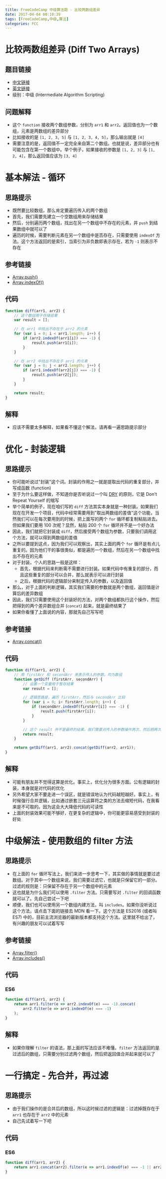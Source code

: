 ```yaml
---
title: FreeCodeCamp 中级算法题 - 比较两数组差异
date: 2017-04-04 00:10:39
tags: [FreeCodeCamp,中级,算法]
categories: FCC
---
```

# 比较两数组差异 (Diff Two Arrays)
## 题目链接
- [中文链接](https://www.freecodecamp.cn/challenges/diff-two-arrays)
- [英文链接](https://www.freecodecamp.com/challenges/diff-two-arrays)
- 级别：中级 (Intermediate Algorithm Scripting)

## 问题解释
- 这个 `function` 接收两个数组参数，分别为 `arr1` 和 `arr2`。返回值也为一个数组，元素是两数组的差异部分
- 比如接收的是 `[1, 2, 3, 5]` 与 `[1, 2, 3, 4, 5]`，那么输出就是 `[4]`
- 需要注意的是，返回值不一定完全来自第二个数组。也就是说，差异部分也有可能包含在第一个数组中。举个例子，如果接收的参数是 `[1, 2, 3]` 与 `[1, 2, 4]`，那么返回值应该为 `[3, 4]`

<!-- more -->

# 基本解法 - 循环
## 思路提示
- 既然要比较数组，那么肯定要遍历传入的两个数组
- 首先，我们需要先建立一个空数组用来存储结果
- 然后，分别遍历两个数组，找出在另一个数组中不存在的元素，并 `push` 到结果数组中就可以了
- 遍历的时候，需要判断元素在另一个数组中是否存在，只需要使用 `indexOf` 方法。这个方法返回的是索引，当索引为非负数即表示存在，若为 `-1` 则表示不存在

## 参考链接
- [Array.push()](https://developer.mozilla.org/zh-CN/docs/Web/JavaScript/Reference/Global_Objects/Array/push)
- [Array.indexOf()](https://developer.mozilla.org/zh-CN/docs/Web/JavaScript/Reference/Global_Objects/Array/indexOf)

## 代码
```js
function diff(arr1, arr2) {
    // 这个数组用于存储结果
    var result = [];

    // 在 arr1 中找出不存在于 arr2 的元素
    for (var i = 0; i < arr1.length; i++) {
        if (arr2.indexOf(arr1[i]) === -1) {
            result.push(arr1[i]);
        }
    }

    // 在 arr2 中找出不存在于 arr1 的元素
    for (var j = 0; j < arr2.length; j++) {
        if (arr1.indexOf(arr2[j]) === -1) {
            result.push(arr2[j]);
        }
    }

    return result;
}
```

## 解释
- 应该不需要太多解释，如果看不懂这个解法，请再看一遍思路提示部分

# 优化 - 封装逻辑
## 思路提示
- 你可能听说过"封装"这个词。封装的作用之一就是提取出代码的重复部分，并写成函数 (function)
- 至于为什么要这样做，不知道你是否听说过一个叫 [DRY](https://en.wikipedia.org/wiki/Don%27t_repeat_yourself) 的原则，它是 Don't Repeat Yourself 的缩写
- 举个简单的例子，现在咱们写的 `diff` 方法其实本身就是一种封装。如果我们现在在开发一个项目，代码中经常需要用到"取出两数组的差值"这个功能，当然我们可以在每次要用到的时候，把上面写的两个 `for` 循环都复制粘贴进去。但如果我们要用 100 次呢？显然，粘贴 200 个 `for` 循环并不是一个好办法
- 因此，我们就把它封装成 `diff`，然后接受两个数组为参数，只要我们调用这个方法，就可以得到两数组的差值
- 之所以要提到这点，因为我们可以观察出，其实上面的两个 `for` 循环是有点儿重复的。因为他们干的事很类似，都是遍历一个数组，然后在另一个数组中找出不存在的元素
- 对于封装，个人的思路一般是这样：
    - 首先，根据代码来判断需不需要进行封装。如果代码中有重复的部分，而且这些重复的部分可以合并，那么就表示可以进行封装
    - 之后，根据代码的逻辑部分来制定传入的参数，以及返回值
- 那么，对于上面的判断逻辑，其实我们需要的参数就是两个数组，返回值是计算后的差异数组
- 因此，我们只需要使用这个封装好的方法，对两个数组都执行这个操作，然后把得到的两个差异数组合并 (`concat`) 起来，就是最终结果了
- 如果你看懂了上面说的内容，那就先自己写写吧

## 参考链接
- [Array.concat()](https://developer.mozilla.org/zh-CN/docs/Web/JavaScript/Reference/Global_Objects/Array/concat)

## 代码
```js
function diff(arr1, arr2) {
    // 用 firstArr 和 secondArr 来表示传入的参数，均为数组
    function getDiff (firstArr, secondArr) {
        // 设置一个变量用于暂存结果
        var result = [];

        // 逻辑思路是，遍历 firstArr，然后与 secondArr 比较
        for (var i = 0; i< firstArr.length; i++) {
            if (secondArr.indexOf(firstArr[i]) === -1) {
                result.push(firstArr[i]);
            }
        }

        // 这个 result 并不是最终的结果。我们需要对传入的参数操作两次，然后把两次的结果合并起来
        return result;
    }

    return getDiff(arr1, arr2).concat(getDiff(arr2, arr1));
}
```

## 解释
- 可能有朋友并不觉得这算是优化。事实上，优化分为很多方面。公有逻辑的封装，本身就是对代码的优化
- 另外希望大家不要走进一个误区，就是错误地认为代码越短越好。事实上，有时候强行合并逻辑，比如通过嵌套三元运算符之类的方法去缩短代码，在我看来是不可取的。因为这会大大降低代码的可读性
- 上面的封装效果可能不够好，在更复杂的逻辑中，你可能更容易感受到封装的好处

# 中级解法 - 使用数组的 filter 方法
## 思路提示
- 在上面的 `for` 循环写法上，我们来进一步思考一下，其实做的事情就是要过滤数组。对于其中一个数组来说，我们需要过滤它，也就是只保留它的一部分。过滤的规则是：只保留不存在于另一个数组中的元素
- 这也就是为什么我们可以使用 `.filter` 方法。只需要写对 `.filter` 的回调函数就可以了。先自己尝试一下吧
- 顺便，我们也可以使用另一个数组内建方法，叫 `includes`。如果你没听说过这个方法，请点击下面的链接去 MDN 看一下。这个方法是 ES2016 (或者叫 ES7) 中的，目前主流浏览器的最新版本都支持这个方法。这里就不给出了，有兴趣的朋友可以试着写写

## 参考链接
- [Array.filter()](https://developer.mozilla.org/zh-CN/docs/Web/JavaScript/Reference/Global_Objects/Array/filter)
- [Array.includes()](https://developer.mozilla.org/zh-CN/docs/Web/JavaScript/Reference/Global_Objects/Array/includes)

## 代码
### ES6
```js
function diff(arr1, arr2) {
    return arr1.filter(e => arr2.indexOf(e) === -1).concat(
        arr2.filter(e => arr1.indexOf(e) === -1)
    );
}
```

## 解释
- 如果你理解 `filter` 的语法，那上面的写法应该不难懂。`filter` 方法返回的是过滤后的数组，只需要分别过滤两个数组，然后把返回值合并起来就可以了

# 一行搞定 - 先合并，再过滤
## 思路提示
- 由于我们操作的是合并后的数组，所以这时候过滤的逻辑是：过滤掉既存在于 `arr1` 也存在于 `arr2` 中的元素
- 自己先试着写一下吧

## 代码
### ES6
```js
function diff(arr1, arr2) {
    return arr1.concat(arr2).filter(e => arr1.indexOf(e) === -1 || arr2.indexOf(e) === -1);
}
```
